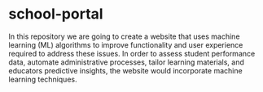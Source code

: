# school-portal
In this repository we are going to create a website that uses machine learning (ML) algorithms to improve functionality and user experience required to address these issues. 
In order to assess student performance data, automate administrative processes, tailor learning materials, and educators predictive insights, the website would incorporate machine learning techniques.
